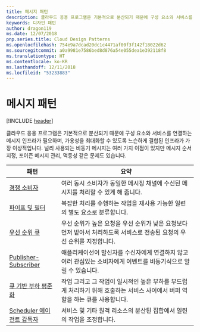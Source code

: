 ```yaml
---
title: 메시지 패턴
description: 클라우드 응용 프로그램은 기본적으로 분산되기 때문에 구성 요소와 서비스를 연결하는 메시지 인프라가 필요하며, 가용성을 최대화할 수 있도록 느슨하게 결합된 인프라가 가장 이상적입니다. 널리 사용되는 비동기 메시지는 여러 가지 이점이 있지만 메시지 순서 지정, 포이즌 메시지 관리, 멱등성 같은 문제도 있습니다.
keywords: 디자인 패턴
author: dragon119
ms.date: 12/07/2018
pnp.series.title: Cloud Design Patterns
ms.openlocfilehash: 754e9a7dcad20dc1c4471af00f3f142f18022d62
ms.sourcegitcommit: a0a9981e7586bed8d876a54e055dea1e392118f8
ms.translationtype: HT
ms.contentlocale: ko-KR
ms.lasthandoff: 12/11/2018
ms.locfileid: "53233883"
---
```

# <a name="messaging-patterns"></a>메시지 패턴

[!INCLUDE [header](../../_includes/header.md)]

클라우드 응용 프로그램은 기본적으로 분산되기 때문에 구성 요소와 서비스를 연결하는 메시지 인프라가 필요하며, 가용성을 최대화할 수 있도록 느슨하게 결합된 인프라가 가장 이상적입니다. 널리 사용되는 비동기 메시지는 여러 가지 이점이 있지만 메시지 순서 지정, 포이즌 메시지 관리, 멱등성 같은 문제도 있습니다.

| 패턴 | 요약 |
| ------- | ------- |
| [경쟁 소비자](../competing-consumers.md) | 여러 동시 소비자가 동일한 메시징 채널에 수신된 메시지를 처리할 수 있게 해 줍니다. |
| [파이프 및 필터](../pipes-and-filters.md) | 복잡한 처리를 수행하는 작업을 재사용 가능한 일련의 별도 요소로 분류합니다. |
| [우선 순위 큐](../priority-queue.md) | 우선 순위가 높은 요청을 우선 순위가 낮은 요청보다 먼저 받아서 처리하도록 서비스로 전송된 요청의 우선 순위를 지정합니다. |
| [Publisher-Subscriber](../publisher-subscriber.md) | 애플리케이선이 발신자를 수신자에게 연결하지 않고 여러 관심있는 소비자에게 이벤트를 비동기식으로 알릴 수 있습니다. |
| [큐 기반 부하 평준화](../queue-based-load-leveling.md) | 작업 그리고 그 작업이 일시적인 높은 부하를 부드럽게 처리하기 위해 호출하는 서비스 사이에서 버퍼 역할을 하는 큐를 사용합니다. |
| [Scheduler 에이전트 감독자](../scheduler-agent-supervisor.md) | 서비스 및 기타 원격 리소스의 분산된 집합에서 일련의 작업을 조정합니다. |
